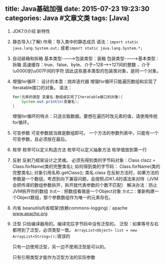 title: Java基础加强
date: 2015-07-23 19:23:30
categories: Java #文章文类
tags: [Java]
---

1. JDK7.0介绍
新特性

2. 静态导入(了解)
作用：导入类中的静态成员
语法：``import static java.lang.System.out;``
或者``import static java.lang.System.*;``
    <!--more-->
3. 自动装箱和拆箱
基本类型---->包装类型：装箱
包装类型---->基本类型：拆箱
高速缓存：true、false、byte、介于~128-->+127间的整数 、介于\u0000到\u007F间的字符
因此这些基本类型的包装类对象，是同一个对象。

4. 增强for循环：
    设计的本意：抛弃迭代器
    增强for循环只能遍历数组和实现了Iteratable接口的对象。
    语法：
    ```java
    for(元素的类型 变量名:数组或实现了Iteratable接口的对象){
        System.out.println(变量名);
    }
    ```
    增强for循环的特点：只适合取数据。要想在遍历时改元素的值，请使用传统for循环。

5. 可变参数
可变参数就当做是数组即可。
一个方法的参数列表中，只能有一个可变参数，且必须放在最后。

6. 枚举
枚举可以定义构造方法
枚举可以定义抽象方法
枚举值放到第一行

7. 反射
反射乃框架设计之灵魂。
必须先得到类的字节码对象：Class clazz = Class.forName(类的完整类名);
如何得到类的字节码：
		Class.forName(类的完整类名);
		对象引用名称.getClass();
		类名.class
在反射方法时，如果方法的参数是一个数组，考虑到向下兼容问题，会按照JDK1.4的语法来对待（JVM会把传递的数组参数拆开，拆开就代表参数的个数不匹配）
解决办法：防止JVM拆开你的数组
	``方式一：``把数组看做是一个Object对象
	``方式二：``重新构建一个Object数组，那个参数数组作为唯一的元素存在。

8. 内省
beanutils内省框架(依赖commons-logging)：apache
www.apache.org

9. 泛型
    只给编译器用的。编译完后字节码中没有泛型的。
    泛型：如果等号左右都用到了泛型，必须类型一致。
    ``ArrayList<Object> list = new ArrayList<String>();``错误的

    只有一边使用泛型，另一边不使用泛型是可以的。

    只有引用类型才能作为泛型方法的实际参数

